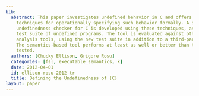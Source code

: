 ```yaml
---
bib:
  abstract: This paper investigates undefined behavior in C and offers a few simple
    techniques for operationally specifying such behavior formally. A semantics-based
    undefinedness checker for C is developed using these techniques, as well as a
    test suite of undefined programs. The tool is evaluated against other popular
    analysis tools, using the new test suite in addition to a third-party test suite.
    The semantics-based tool performs at least as well or better than the other tools
    tested.
  authors: [Chucky Ellison, Grigore Rosu]
  categories: [fsl, executable_semantics, k]
  date: 2012-04-01
  id: ellison-rosu-2012-tr
  title: Defining the Undefinedness of {C}
layout: paper
---
```

